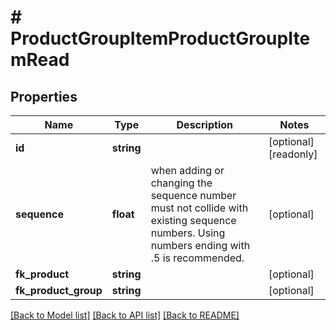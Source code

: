 # # ProductGroupItemProductGroupItemRead

## Properties

Name | Type | Description | Notes
------------ | ------------- | ------------- | -------------
**id** | **string** |  | [optional] [readonly]
**sequence** | **float** | when adding or changing the sequence number must not collide with existing sequence numbers. Using numbers ending with .5 is recommended. | [optional]
**fk_product** | **string** |  | [optional]
**fk_product_group** | **string** |  | [optional]

[[Back to Model list]](../../README.md#models) [[Back to API list]](../../README.md#endpoints) [[Back to README]](../../README.md)
